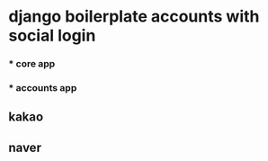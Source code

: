 django boilerplate accounts with social login
=============================================

### * core app
### * accounts app

kakao
-----
naver
-----